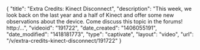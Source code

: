 {
    "title": "Extra Credits: Kinect Disconnect",
    "description": "This week, we look back on the last year and a half of Kinect and offer some new observations about the device. Come discuss this topic in the forums! http:\/...",
    "videoid": "191722",
    "date_created": "1406055191",
    "date_modified": "1418181773",
    "type": "captivate",
    "layout": "video",
    "url": "\/v\/extra-credits-kinect-disconnect\/191722"
}